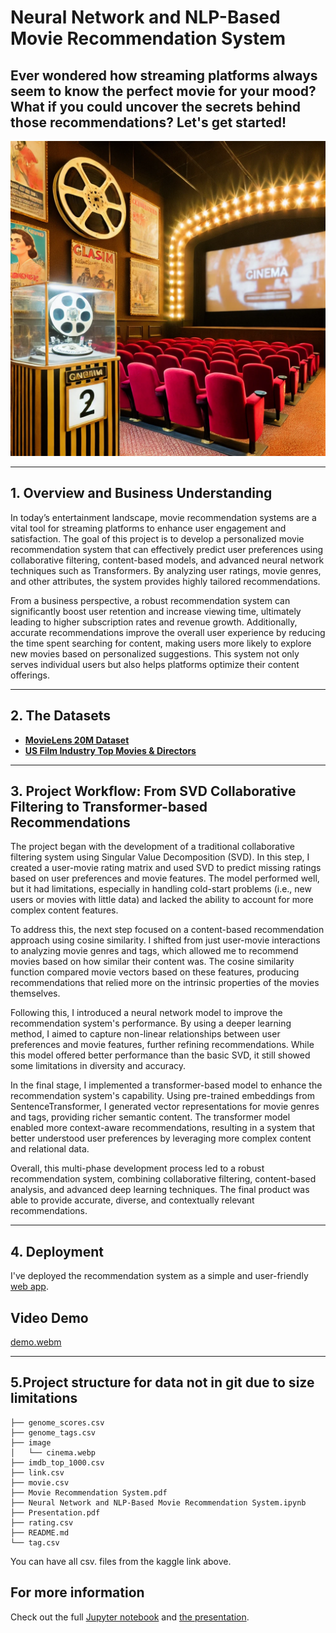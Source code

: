 # Neural Network and NLP-Based Movie Recommendation System

## Ever wondered how streaming platforms always seem to know the perfect movie for your mood? What if you could uncover the secrets behind those recommendations? Let's get started!

![cinema picture](image/cinema.webp)

---

## 1. Overview and Business Understanding

In today’s entertainment landscape, movie recommendation systems are a vital tool for streaming platforms to enhance user engagement and satisfaction. The goal of this project is to develop a personalized movie recommendation system that can effectively predict user preferences using collaborative filtering, content-based models, and advanced neural network techniques such as Transformers. By analyzing user ratings, movie genres, and other attributes, the system provides highly tailored recommendations.

From a business perspective, a robust recommendation system can significantly boost user retention and increase viewing time, ultimately leading to higher subscription rates and revenue growth. Additionally, accurate recommendations improve the overall user experience by reducing the time spent searching for content, making users more likely to explore new movies based on personalized suggestions. This system not only serves individual users but also helps platforms optimize their content offerings.

---

## 2. The Datasets

- **[MovieLens 20M Dataset](https://www.kaggle.com/datasets/grouplens/movielens-20m-dataset?select=tag.csv)**  
- **[US Film Industry Top Movies & Directors](https://www.kaggle.com/datasets/thedevastator/us-film-industry-top-movies-directors)**  

---

## 3. Project Workflow: From SVD Collaborative Filtering to Transformer-based Recommendations

The project began with the development of a traditional collaborative filtering system using Singular Value Decomposition (SVD). In this step, I created a user-movie rating matrix and used SVD to predict missing ratings based on user preferences and movie features. The model performed well, but it had limitations, especially in handling cold-start problems (i.e., new users or movies with little data) and lacked the ability to account for more complex content features.

To address this, the next step focused on a content-based recommendation approach using cosine similarity. I shifted from just user-movie interactions to analyzing movie genres and tags, which allowed me to recommend movies based on how similar their content was. The cosine similarity function compared movie vectors based on these features, producing recommendations that relied more on the intrinsic properties of the movies themselves.

Following this, I introduced a neural network model to improve the recommendation system's performance. By using a deeper learning method, I aimed to capture non-linear relationships between user preferences and movie features, further refining recommendations. While this model offered better performance than the basic SVD, it still showed some limitations in diversity and accuracy.

In the final stage, I implemented a transformer-based model to enhance the recommendation system's capability. Using pre-trained embeddings from SentenceTransformer, I generated vector representations for movie genres and tags, providing richer semantic content. The transformer model enabled more context-aware recommendations, resulting in a system that better understood user preferences by leveraging more complex content and relational data.

Overall, this multi-phase development process led to a robust recommendation system, combining collaborative filtering, content-based analysis, and advanced deep learning techniques. The final product was able to provide accurate, diverse, and contextually relevant recommendations.

---

## 4. Deployment

I've deployed the recommendation system as a simple and user-friendly [web app](https://31e7129dee02ddf422.gradio.live).

## Video Demo
[demo.webm](https://github.com/user-attachments/assets/92951920-0630-44b4-b833-0d4f26e558ee)

---

## 5.Project structure for data not in git due to size limitations
```
├── genome_scores.csv
├── genome_tags.csv
├── image
│   └── cinema.webp
├── imdb_top_1000.csv
├── link.csv
├── movie.csv
├── Movie Recommendation System.pdf
├── Neural Network and NLP-Based Movie Recommendation System.ipynb
├── Presentation.pdf
├── rating.csv
├── README.md
└── tag.csv
```
You can have all csv. files from the kaggle link above.

## For more information

Check out the full [Jupyter notebook](https://github.com/Charlottecool/project-5/blob/master/Neural%20Network%20and%20NLP-Based%20Movie%20Recommendation%20System.ipynb) and [the presentation](https://github.com/Charlottecool/project-5/blob/master/Presentation.pdf).

